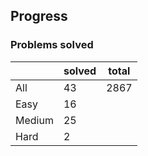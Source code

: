 ## Progress
### Problems solved
|          | solved | total |
|----------|--------|-------|
| All      |   43   |  2867 |
| Easy     |   16   |
| Medium   |   25   |
| Hard     |   2    |
